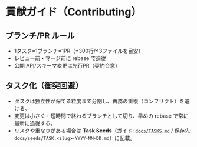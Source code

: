 # 貢献ガイド（Contributing）

## ブランチ/PR ルール
- 1タスク=1ブランチ=1PR（±300行/≤3ファイルを目安）
- レビュー前・マージ前に rebase で追従
- 公開 API/スキーマ変更は先行PR（契約合意）

## タスク化（衝突回避）
- タスクは独立性が保てる粒度まで分割し、責務の重複（コンフリクト）を避ける。
- 変更は小さく・短時間で終わるブランチとして切り、早めの rebase で常に最新に追従する。
- リスクや重なりがある場合は **Task Seeds**（ガイド: [`docs/TASKS.md`](../../TASKS.md) / 保存先: `docs/seeds/TASK.<slug>-YYYY-MM-DD.md`）に記載。
